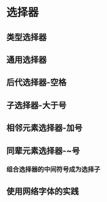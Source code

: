 # 选择器

## 类型选择器

## 通用选择器

## 后代选择器-空格
## 子选择器-大于号
## 相邻元素选择器-加号
## 同辈元素选择器-~号

### 组合选择器的中间符号成为选择子


## 使用网络字体的实践